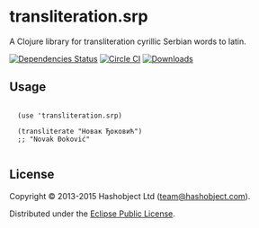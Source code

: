 # transliteration.srp

A Clojure library for transliteration cyrillic Serbian words to latin.


[![Dependencies Status](https://jarkeeper.com/hashobject/transliteration.srp/status.svg)](https://jarkeeper.com/hashobject/transliteration.srp)
[![Circle CI](https://circleci.com/gh/hashobject/transliteration.srp.svg?style=svg)](https://circleci.com/gh/hashobject/transliteration.srp)
[![Downloads](https://jarkeeper.com/hashobject/transliteration.srp/downloads.svg)](https://jarkeeper.com/hashobject/transliteration.srp)
## Usage

```

  (use 'transliteration.srp)

  (transliterate "Новак Ђоковић")
  ;; "Novak Đoković"


```

## License

Copyright © 2013-2015 Hashobject Ltd (team@hashobject.com).

Distributed under the [Eclipse Public License](http://opensource.org/licenses/eclipse-1.0).
